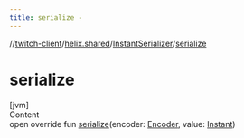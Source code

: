 ```yaml
---
title: serialize -
---
```

//[twitch-client](../../index.md)/[helix.shared](../index.md)/[InstantSerializer](index.md)/[serialize](serialize.md)



# serialize  
[jvm]  
Content  
open override fun [serialize](serialize.md)(encoder: [Encoder](), value: [Instant](https://docs.oracle.com/javase/8/docs/api/java/time/Instant.html))  



